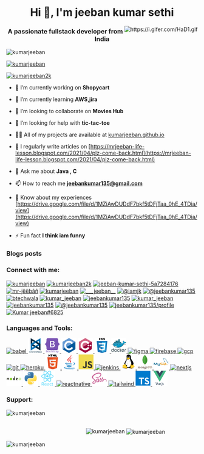 <h1 align="center">Hi 👋, I'm jeeban kumar sethi</h1>
<img align="right" alt="https://i.gifer.com/HaD1.gif">
<h3 align="center">A passionate fullstack developer from India</h3>

<p align="left"> <img src="https://komarev.com/ghpvc/?username=kumarjeeban&label=Profile%20views&color=0e75b6&style=flat" alt="kumarjeeban" /> </p>

<p align="left"> <a href="https://github.com/ryo-ma/github-profile-trophy"><img src="https://github-profile-trophy.vercel.app/?username=kumarjeeban" alt="kumarjeeban" /></a> </p>

<p align="left"> <a href="https://twitter.com/kumarjeeban2k" target="blank"><img src="https://img.shields.io/twitter/follow/kumarjeeban2k?logo=twitter&style=for-the-badge" alt="kumarjeeban2k" /></a> </p>

- 🔭 I’m currently working on **Shopycart**

- 🌱 I’m currently learning **AWS,jira**

- 👯 I’m looking to collaborate on **Movies Hub**

- 🤝 I’m looking for help with **tic-tac-toe**

- 👨‍💻 All of my projects are available at [kumarjeeban.github.io](kumarjeeban.github.io)

- 📝 I regularly write articles on [https://mrjeeban-life-lesson.blogspot.com/2021/04/plz-come-back.html](https://mrjeeban-life-lesson.blogspot.com/2021/04/plz-come-back.html)

- 💬 Ask me about **Java , C**

- 📫 How to reach me **jeebankumar135@gmail.com**

- 📄 Know about my experiences [https://drive.google.com/file/d/1MZiAwDUDdF7bkf5tDFjTaa_0hE_4TDia/view](https://drive.google.com/file/d/1MZiAwDUDdF7bkf5tDFjTaa_0hE_4TDia/view)

- ⚡ Fun fact **I think iam funny**

### Blogs posts
<!-- BLOG-POST-LIST:START -->
<!-- BLOG-POST-LIST:END -->

<h3 align="left">Connect with me:</h3>
<p align="left">
<a href="https://dev.to/kumarjeeban" target="blank"><img align="center" src="https://raw.githubusercontent.com/rahuldkjain/github-profile-readme-generator/master/src/images/icons/Social/devto.svg" alt="kumarjeeban" height="30" width="40" /></a>
<a href="https://twitter.com/kumarjeeban2k" target="blank"><img align="center" src="https://raw.githubusercontent.com/rahuldkjain/github-profile-readme-generator/master/src/images/icons/Social/twitter.svg" alt="kumarjeeban2k" height="30" width="40" /></a>
<a href="https://linkedin.com/in/jeeban-kumar-sethi-5a7284176" target="blank"><img align="center" src="https://raw.githubusercontent.com/rahuldkjain/github-profile-readme-generator/master/src/images/icons/Social/linked-in-alt.svg" alt="jeeban-kumar-sethi-5a7284176" height="30" width="40" /></a>
<a href="https://stackoverflow.com/users/mr-jëëbãñ" target="blank"><img align="center" src="https://raw.githubusercontent.com/rahuldkjain/github-profile-readme-generator/master/src/images/icons/Social/stack-overflow.svg" alt="mr-jëëbãñ" height="30" width="40" /></a>
<a href="https://fb.com/kumarjeeban" target="blank"><img align="center" src="https://raw.githubusercontent.com/rahuldkjain/github-profile-readme-generator/master/src/images/icons/Social/facebook.svg" alt="kumarjeeban" height="30" width="40" /></a>
<a href="https://instagram.com/___jeeban__" target="blank"><img align="center" src="https://raw.githubusercontent.com/rahuldkjain/github-profile-readme-generator/master/src/images/icons/Social/instagram.svg" alt="___jeeban__" height="30" width="40" /></a>
<a href="https://hashnode.com/@iamjk" target="blank"><img align="center" src="https://raw.githubusercontent.com/rahuldkjain/github-profile-readme-generator/master/src/images/icons/Social/hashnode.svg" alt="@iamjk" height="30" width="40" /></a>
<a href="https://medium.com/@jeebankumar135" target="blank"><img align="center" src="https://raw.githubusercontent.com/rahuldkjain/github-profile-readme-generator/master/src/images/icons/Social/medium.svg" alt="@jeebankumar135" height="30" width="40" /></a>
<a href="https://www.youtube.com/c/btechwala" target="blank"><img align="center" src="https://raw.githubusercontent.com/rahuldkjain/github-profile-readme-generator/master/src/images/icons/Social/youtube.svg" alt="btechwala" height="30" width="40" /></a>
<a href="https://www.codechef.com/users/kumar_jeeban" target="blank"><img align="center" src="https://cdn.jsdelivr.net/npm/simple-icons@3.1.0/icons/codechef.svg" alt="kumar_jeeban" height="30" width="40" /></a>
<a href="https://www.hackerrank.com/jeebankumar135" target="blank"><img align="center" src="https://raw.githubusercontent.com/rahuldkjain/github-profile-readme-generator/master/src/images/icons/Social/hackerrank.svg" alt="jeebankumar135" height="30" width="40" /></a>
<a href="https://codeforces.com/profile/kumar_jeeban" target="blank"><img align="center" src="https://raw.githubusercontent.com/rahuldkjain/github-profile-readme-generator/master/src/images/icons/Social/codeforces.svg" alt="kumar_jeeban" height="30" width="40" /></a>
<a href="https://www.leetcode.com/jeebankumar135" target="blank"><img align="center" src="https://raw.githubusercontent.com/rahuldkjain/github-profile-readme-generator/master/src/images/icons/Social/leet-code.svg" alt="jeebankumar135" height="30" width="40" /></a>
<a href="https://www.hackerearth.com/@jeebankumar135" target="blank"><img align="center" src="https://raw.githubusercontent.com/rahuldkjain/github-profile-readme-generator/master/src/images/icons/Social/hackerearth.svg" alt="@jeebankumar135" height="30" width="40" /></a>
<a href="https://auth.geeksforgeeks.org/user/jeebankumar135/profile" target="blank"><img align="center" src="https://raw.githubusercontent.com/rahuldkjain/github-profile-readme-generator/master/src/images/icons/Social/geeks-for-geeks.svg" alt="jeebankumar135/profile" height="30" width="40" /></a>
<a href="https://discord.gg/Kumar jeeban#6825" target="blank"><img align="center" src="https://raw.githubusercontent.com/rahuldkjain/github-profile-readme-generator/master/src/images/icons/Social/discord.svg" alt="Kumar jeeban#6825" height="30" width="40" /></a>
</p>

<h3 align="left">Languages and Tools:</h3>
<p align="left"> <a href="https://babeljs.io/" target="_blank" rel="noreferrer"> <img src="https://www.vectorlogo.zone/logos/babeljs/babeljs-icon.svg" alt="babel" width="40" height="40"/> </a> <a href="https://backbonejs.org" target="_blank" rel="noreferrer"> <img src="https://raw.githubusercontent.com/devicons/devicon/master/icons/backbonejs/backbonejs-original-wordmark.svg" alt="backbonejs" width="40" height="40"/> </a> <a href="https://getbootstrap.com" target="_blank" rel="noreferrer"> <img src="https://raw.githubusercontent.com/devicons/devicon/master/icons/bootstrap/bootstrap-plain-wordmark.svg" alt="bootstrap" width="40" height="40"/> </a> <a href="https://www.cprogramming.com/" target="_blank" rel="noreferrer"> <img src="https://raw.githubusercontent.com/devicons/devicon/master/icons/c/c-original.svg" alt="c" width="40" height="40"/> </a> <a href="https://www.w3schools.com/cpp/" target="_blank" rel="noreferrer"> <img src="https://raw.githubusercontent.com/devicons/devicon/master/icons/cplusplus/cplusplus-original.svg" alt="cplusplus" width="40" height="40"/> </a> <a href="https://www.w3schools.com/css/" target="_blank" rel="noreferrer"> <img src="https://raw.githubusercontent.com/devicons/devicon/master/icons/css3/css3-original-wordmark.svg" alt="css3" width="40" height="40"/> </a> <a href="https://www.docker.com/" target="_blank" rel="noreferrer"> <img src="https://raw.githubusercontent.com/devicons/devicon/master/icons/docker/docker-original-wordmark.svg" alt="docker" width="40" height="40"/> </a> <a href="https://www.figma.com/" target="_blank" rel="noreferrer"> <img src="https://www.vectorlogo.zone/logos/figma/figma-icon.svg" alt="figma" width="40" height="40"/> </a> <a href="https://firebase.google.com/" target="_blank" rel="noreferrer"> <img src="https://www.vectorlogo.zone/logos/firebase/firebase-icon.svg" alt="firebase" width="40" height="40"/> </a> <a href="https://cloud.google.com" target="_blank" rel="noreferrer"> <img src="https://www.vectorlogo.zone/logos/google_cloud/google_cloud-icon.svg" alt="gcp" width="40" height="40"/> </a> <a href="https://git-scm.com/" target="_blank" rel="noreferrer"> <img src="https://www.vectorlogo.zone/logos/git-scm/git-scm-icon.svg" alt="git" width="40" height="40"/> </a> <a href="https://heroku.com" target="_blank" rel="noreferrer"> <img src="https://www.vectorlogo.zone/logos/heroku/heroku-icon.svg" alt="heroku" width="40" height="40"/> </a> <a href="https://www.w3.org/html/" target="_blank" rel="noreferrer"> <img src="https://raw.githubusercontent.com/devicons/devicon/master/icons/html5/html5-original-wordmark.svg" alt="html5" width="40" height="40"/> </a> <a href="https://www.java.com" target="_blank" rel="noreferrer"> <img src="https://raw.githubusercontent.com/devicons/devicon/master/icons/java/java-original.svg" alt="java" width="40" height="40"/> </a> <a href="https://developer.mozilla.org/en-US/docs/Web/JavaScript" target="_blank" rel="noreferrer"> <img src="https://raw.githubusercontent.com/devicons/devicon/master/icons/javascript/javascript-original.svg" alt="javascript" width="40" height="40"/> </a> <a href="https://www.jenkins.io" target="_blank" rel="noreferrer"> <img src="https://www.vectorlogo.zone/logos/jenkins/jenkins-icon.svg" alt="jenkins" width="40" height="40"/> </a> <a href="https://www.linux.org/" target="_blank" rel="noreferrer"> <img src="https://raw.githubusercontent.com/devicons/devicon/master/icons/linux/linux-original.svg" alt="linux" width="40" height="40"/> </a> <a href="https://www.mongodb.com/" target="_blank" rel="noreferrer"> <img src="https://raw.githubusercontent.com/devicons/devicon/master/icons/mongodb/mongodb-original-wordmark.svg" alt="mongodb" width="40" height="40"/> </a> <a href="https://www.mysql.com/" target="_blank" rel="noreferrer"> <img src="https://raw.githubusercontent.com/devicons/devicon/master/icons/mysql/mysql-original-wordmark.svg" alt="mysql" width="40" height="40"/> </a> <a href="https://nextjs.org/" target="_blank" rel="noreferrer"> <img src="https://cdn.worldvectorlogo.com/logos/nextjs-2.svg" alt="nextjs" width="40" height="40"/> </a> <a href="https://nodejs.org" target="_blank" rel="noreferrer"> <img src="https://raw.githubusercontent.com/devicons/devicon/master/icons/nodejs/nodejs-original-wordmark.svg" alt="nodejs" width="40" height="40"/> </a> <a href="https://www.python.org" target="_blank" rel="noreferrer"> <img src="https://raw.githubusercontent.com/devicons/devicon/master/icons/python/python-original.svg" alt="python" width="40" height="40"/> </a> <a href="https://reactjs.org/" target="_blank" rel="noreferrer"> <img src="https://raw.githubusercontent.com/devicons/devicon/master/icons/react/react-original-wordmark.svg" alt="react" width="40" height="40"/> </a> <a href="https://reactnative.dev/" target="_blank" rel="noreferrer"> <img src="https://reactnative.dev/img/header_logo.svg" alt="reactnative" width="40" height="40"/> </a> <a href="https://sass-lang.com" target="_blank" rel="noreferrer"> <img src="https://raw.githubusercontent.com/devicons/devicon/master/icons/sass/sass-original.svg" alt="sass" width="40" height="40"/> </a> <a href="https://tailwindcss.com/" target="_blank" rel="noreferrer"> <img src="https://www.vectorlogo.zone/logos/tailwindcss/tailwindcss-icon.svg" alt="tailwind" width="40" height="40"/> </a> <a href="https://www.typescriptlang.org/" target="_blank" rel="noreferrer"> <img src="https://raw.githubusercontent.com/devicons/devicon/master/icons/typescript/typescript-original.svg" alt="typescript" width="40" height="40"/> </a> <a href="https://vuejs.org/" target="_blank" rel="noreferrer"> <img src="https://raw.githubusercontent.com/devicons/devicon/master/icons/vuejs/vuejs-original-wordmark.svg" alt="vuejs" width="40" height="40"/> </a> </p>

<h3 align="left">Support:</h3>
<p><a href="https://www.buymeacoffee.com/kumarjeeban"> <img align="left" src="https://cdn.buymeacoffee.com/buttons/v2/default-yellow.png" height="50" width="210" alt="kumarjeeban" /></a></p><br><br>

<p><img align="left" src="https://github-readme-stats.vercel.app/api/top-langs?username=kumarjeeban&show_icons=true&locale=en&layout=compact" alt="kumarjeeban" /></p>

<p>&nbsp;<img align="center" src="https://github-readme-stats.vercel.app/api?username=kumarjeeban&show_icons=true&locale=en" alt="kumarjeeban" /></p>

<p><img align="center" src="https://github-readme-streak-stats.herokuapp.com/?user=kumarjeeban&" alt="kumarjeeban" /></p>

